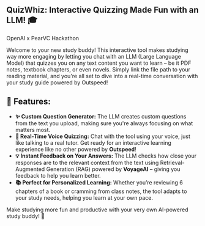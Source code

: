 <div align="center">

</div>

## QuizWhiz: Interactive Quizzing Made Fun with an LLM! 🎓
OpenAI x PearVC Hackathon

Welcome to your new study buddy! This interactive tool makes studying way more engaging by letting you chat with an LLM (Large Language Model) that quizzes you on any text content you want to learn – be it PDF notes, textbook chapters, or even novels. Simply link the file path to your reading material, and you're all set to dive into a real-time conversation with your study guide powered by Outspeed!

## 🌟 Features:
- **✨ Custom Question Generator:** The LLM creates custom questions from the text you upload, making sure you're always focusing on what matters most.
- **🎤 Real-Time Voice Quizzing:** Chat with the tool using your voice, just like talking to a real tutor. Get ready for an interactive learning experience like no other powered by **Outspeed**!
- **💡 Instant Feedback on Your Answers:** The LLM checks how close your responses are to the relevant context from the text using Retrieval-Augmented Generation (RAG) powered by **VoyageAI** – giving you feedback to help you learn better.
- **📚 Perfect for Personalized Learning:** Whether you’re reviewing 6 chapters of a book or cramming from class notes, the tool adapts to your study needs, helping you learn at your own pace.

Make studying more fun and productive with your very own AI-powered study buddy! 🎉
